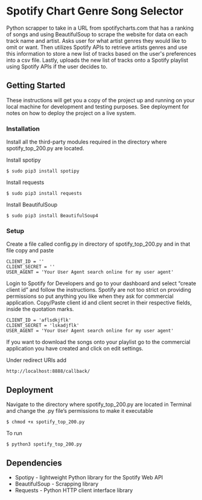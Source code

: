 # Spotify Chart Genre Song Selector

Python scrapper to take in a URL from spotifycharts.com that has a ranking of songs and using BeautifulSoup to scrape the website for data on each track name and artist. Asks user for what artist genres they would like to omit or want. Then utilizes Spotify APIs to retrieve artists genres and use this information to store a new list of tracks based on the user's preferences into a csv file. Lastly, uploads the new list of tracks onto a Spotify playlist using Spotify APIs if the user decides to.

## Getting Started

These instructions will get you a copy of the project up and running on your local machine for development and testing purposes. See deployment for notes on how to deploy the project on a live system. 

### Installation

Install all the third-party modules required in the directory where spotify_top_200.py are located.

Install spotipy
```
$ sudo pip3 install spotipy
```
Install requests
```
$ sudo pip3 install requests
```
Install BeautifulSoup
```
$ sudo pip3 install BeautifulSoup4
```

### Setup

Create a file called config.py in directory of spotify_top_200.py and in that file copy and paste
```
CLIENT_ID = ''
CLIENT_SECRET = ''
USER_AGENT = 'Your User Agent search online for my user agent'
```
Login to Spotify for Developers and go to your dashboard and select “create client id” and follow the instructions. Spotify are not too strict on providing permissions so put anything you like when they ask for commercial application. 
Copy/Paste client id and client secret in their respective fields, inside the quotation marks.
```
CLIENT_ID = 'aflsdkjflk'
CLIENT_SECRET = 'lskadjflk'
USER_AGENT = 'Your User Agent search online for my user agent'
```
If you want to download the songs onto your playlist go to the commercial application you have created and click on edit settings. 

Under redirect URIs add
```
http://localhost:8888/callback/
```

## Deployment

Navigate to the directory where spotify_top_200.py are located in Terminal and change the .py file’s permissions to make it executable

```
$ chmod +x spotify_top_200.py
```

To run

```
$ python3 spotify_top_200.py
```

## Dependencies

* Spotipy - lightweight Python library for the Spotify Web API
* BeautifulSoup - Scrapping library
* Requests - Python HTTP client interface library






